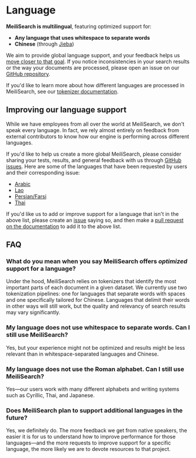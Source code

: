 # Language

**MeiliSearch is multilingual**, featuring optimized support for:

- **Any language that uses whitespace to separate words**
- **Chinese** (through [Jieba](https://github.com/messense/jieba-rs))

We aim to provide global language support, and your feedback helps us [move closer to that goal](#improving-our-language-support). If you notice inconsistencies in your search results or the way your documents are processed, please open an issue on our [GitHub repository](https://github.com/meilisearch/MeiliSearch/issues/new/choose).

If you'd like to learn more about how different languages are processed in MeiliSearch, see our [tokenizer documentation](/learn/advanced/tokenization.md).

## Improving our language support

While we have employees from all over the world at MeiliSearch, we don't speak every language. In fact, we rely almost entirely on feedback from external contributors to know how our engine is performing across different languages.

If you'd like to help us create a more global MeiliSearch, please consider sharing your tests, results, and general feedback with us through [GitHub issues](https://github.com/meilisearch/MeiliSearch/issues). Here are some of the languages that have been requested by users and their corresponding issue:

- [Arabic](https://github.com/meilisearch/MeiliSearch/issues/554)
- [Lao](https://github.com/meilisearch/MeiliSearch/issues/563)
- [Persian/Farsi](https://github.com/meilisearch/MeiliSearch/issues/553)
- [Thai](https://github.com/meilisearch/MeiliSearch/issues/864)

If you'd like us to add or improve support for a language that isn't in the above list, please create an [issue](https://github.com/meilisearch/MeiliSearch/issues/new?assignees=&labels=&template=feature_request.md&title=) saying so, and then make a [pull request on the documentation](https://github.com/meilisearch/documentation/edit/master/reference/features/language.md) to add it to the above list.

## FAQ

### What do you mean when you say MeiliSearch offers *optimized* support for a language?

Under the hood, MeiliSearch relies on tokenizers that identify the most important parts of each document in a given dataset. We currently use two tokenization pipelines: one for languages that separate words with spaces and one specifically tailored for Chinese. Languages that delimit their words in other ways will still work, but the quality and relevancy of search results may vary significantly.

### My language does not use whitespace to separate words. Can I still use MeiliSearch?

Yes, but your experience might not be optimized and results might be less relevant than in whitespace-separated languages and Chinese.

### My language does not use the Roman alphabet. Can I still use MeiliSearch?

Yes—our users work with many different alphabets and writing systems such as Cyrillic, Thai, and Japanese.

### Does MeiliSearch plan to support additional languages in the future?

Yes, we definitely do. The more feedback we get from native speakers, the easier it is for us to understand how to improve performance for those languages—and the more requests to improve support for a specific language, the more likely we are to devote resources to that project.
